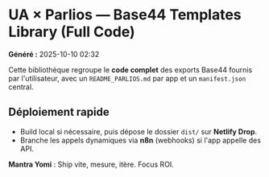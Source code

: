 # UA × Parlios — Base44 Templates Library (Full Code)

**Généré :** 2025-10-10 02:32

Cette bibliothèque regroupe le **code complet** des exports Base44 fournis par l'utilisateur,
avec un `README_PARLIOS.md` par app et un `manifest.json` central.

## Déploiement rapide
- Build local si nécessaire, puis dépose le dossier `dist/` sur **Netlify Drop**.
- Branche les appels dynamiques via **n8n** (webhooks) si l'app appelle des API.

**Mantra Yomi** : Ship vite, mesure, itère. Focus ROI.

